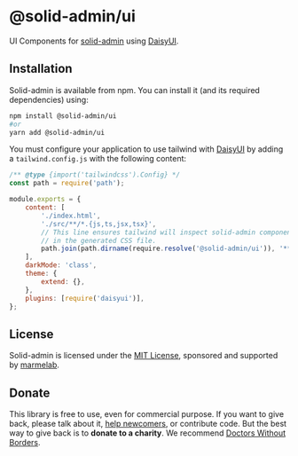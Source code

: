 # @solid-admin/ui

UI Components for [solid-admin](https://github.com/marmelab/solid-admin) using [DaisyUI](https://daisyui.com/).

## Installation

Solid-admin is available from npm. You can install it (and its required dependencies) using:

```sh
npm install @solid-admin/ui
#or
yarn add @solid-admin/ui
```

You must configure your application to use tailwind with [DaisyUI](https://daisyui.com/) by adding a `tailwind.config.js` with the following content:

```js
/** @type {import('tailwindcss').Config} */
const path = require('path');

module.exports = {
	content: [
		'./index.html',
		'./src/**/*.{js,ts,jsx,tsx}',
        // This line ensures tailwind will inspect solid-admin components for classes and include them
        // in the generated CSS file.
		path.join(path.dirname(require.resolve('@solid-admin/ui')), '**/*.(js|jsx)'),
	],
	darkMode: 'class',
	theme: {
		extend: {},
	},
	plugins: [require('daisyui')],
};
```

## License

Solid-admin is licensed under the [MIT License](https://github.com/marmelab/solid-admin/blob/master/LICENSE.md), sponsored and supported by [marmelab](https://marmelab.com).

## Donate

This library is free to use, even for commercial purpose. If you want to give back, please talk about it, [help newcomers](https://stackoverflow.com/questions/tagged/solid-admin), or contribute code. But the best way to give back is to **donate to a charity**. We recommend [Doctors Without Borders](https://www.doctorswithoutborders.org/).
